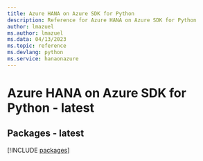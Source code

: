 ```yaml
---
title: Azure HANA on Azure SDK for Python
description: Reference for Azure HANA on Azure SDK for Python
author: lmazuel
ms.author: lmazuel
ms.data: 04/13/2023
ms.topic: reference
ms.devlang: python
ms.service: hanaonazure
---
```

# Azure HANA on Azure SDK for Python - latest
## Packages - latest
[!INCLUDE [packages](hana-on-azure-index.md)]